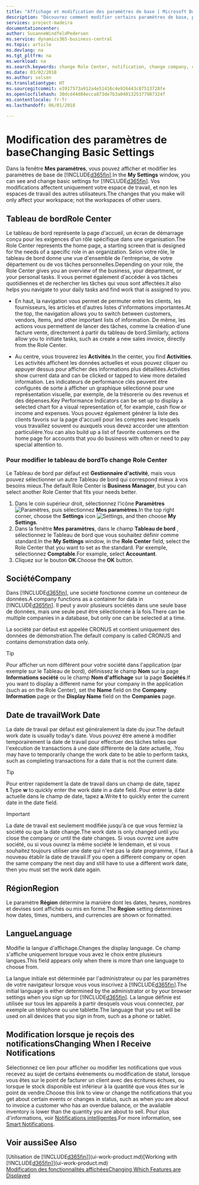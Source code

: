 ```yaml
---
title: "Affichage et modification des paramètres de base | Microsoft Docs"
description: "Découvrez comment modifier certains paramètres de base, par exemple, le tableau de bord, la société ou la date de travail."
services: project-madeira
documentationcenter: 
author: SusanneWindfeldPedersen
ms.service: dynamics365-business-central
ms.topic: article
ms.devlang: na
ms.tgt_pltfrm: na
ms.workload: na
ms.search.keywords: change Role Center, notification, change company, change work date
ms.date: 03/02/2018
ms.author: solsen
ms.translationtype: HT
ms.sourcegitcommit: e3917573a912a4e51416c4e926443c87513728fe
ms.openlocfilehash: 30dcd44d84ecca873de7b3a0401325377987324f
ms.contentlocale: fr-fr
ms.lasthandoff: 06/01/2018

---
```

# <a name="changing-basic-settings"></a><span data-ttu-id="e0318-103">Modification des paramètres de base</span><span class="sxs-lookup"><span data-stu-id="e0318-103">Changing Basic Settings</span></span>
<span data-ttu-id="e0318-104">Dans la fenêtre **Mes paramètres**, vous pouvez afficher et modifier les paramètres de base de [!INCLUDE[d365fin](includes/d365fin_md.md)].</span><span class="sxs-lookup"><span data-stu-id="e0318-104">In the **My Settings** window, you can see and change basic settings for [!INCLUDE[d365fin](includes/d365fin_md.md)].</span></span> <span data-ttu-id="e0318-105">Vos modifications affectent uniquement votre espace de travail, et non les espaces de travail des autres utilisateurs.</span><span class="sxs-lookup"><span data-stu-id="e0318-105">The changes that you make will only affect your workspace; not the workspaces of other users.</span></span>  

## <a name="role-center"></a><span data-ttu-id="e0318-106">Tableau de bord</span><span class="sxs-lookup"><span data-stu-id="e0318-106">Role Center</span></span>
<span data-ttu-id="e0318-107">Le tableau de bord représente la page d'accueil, un écran de démarrage conçu pour les exigences d'un rôle spécifique dans une organisation.</span><span class="sxs-lookup"><span data-stu-id="e0318-107">The Role Center represents the home page, a starting screen that is designed for the needs of a specific role in an organization.</span></span> <span data-ttu-id="e0318-108">Selon votre rôle, le tableau de bord donne une vue d'ensemble de l'entreprise, de votre département ou de vos tâches personnelles.</span><span class="sxs-lookup"><span data-stu-id="e0318-108">Depending on your role, the Role Center gives you an overview of the business, your department, or your personal tasks.</span></span> <span data-ttu-id="e0318-109">Il vous permet également d'accéder à vos tâches quotidiennes et de rechercher les tâches qui vous sont affectées.</span><span class="sxs-lookup"><span data-stu-id="e0318-109">It also helps you navigate to your daily tasks and find work that is assigned to you.</span></span>

-   <span data-ttu-id="e0318-110">En haut, la navigation vous permet de permuter entre les clients, les fournisseurs, les articles et d'autres listes d'informations importantes.</span><span class="sxs-lookup"><span data-stu-id="e0318-110">At the top, the navigation allows you to switch between customers, vendors, items, and other important lists of information.</span></span> <span data-ttu-id="e0318-111">De même, les actions vous permettent de lancer des tâches, comme la création d'une facture vente, directement à partir du tableau de bord.</span><span class="sxs-lookup"><span data-stu-id="e0318-111">Similarly, actions allow you to initiate tasks, such as create a new sales invoice, directly from the Role Center.</span></span>

-   <span data-ttu-id="e0318-112">Au centre, vous trouverez les **Activités**.</span><span class="sxs-lookup"><span data-stu-id="e0318-112">In the center, you find **Activities**.</span></span> <span data-ttu-id="e0318-113">Les activités affichent les données actuelles et vous pouvez cliquer ou appuyer dessus pour afficher des informations plus détaillées.</span><span class="sxs-lookup"><span data-stu-id="e0318-113">Activities show current data and can be clicked or tapped to view more detailed information.</span></span> <span data-ttu-id="e0318-114">Les indicateurs de performance clés peuvent être configurés de sorte à afficher un graphique sélectionné pour une représentation visuelle, par exemple, de la trésorerie ou des revenus et des dépenses.</span><span class="sxs-lookup"><span data-stu-id="e0318-114">Key Performance Indicators can be set up to display a selected chart for a visual representation of, for example, cash flow or income and expenses.</span></span> <span data-ttu-id="e0318-115">Vous pouvez également générer la liste des clients favoris sur la page d'accueil pour les comptes avec lesquels vous travaillez souvent ou auxquels vous devez accorder une attention particulière.</span><span class="sxs-lookup"><span data-stu-id="e0318-115">You can also build up a list of favorite customers on the home page for accounts that you do business with often or need to pay special attention to.</span></span>

### <a name="to-change-role-center"></a><span data-ttu-id="e0318-116">Pour modifier le tableau de bord</span><span class="sxs-lookup"><span data-stu-id="e0318-116">To change Role Center</span></span>
<span data-ttu-id="e0318-117">Le Tableau de bord par défaut est **Gestionnaire d'activité**, mais vous pouvez sélectionner un autre Tableau de bord qui correspond mieux à vos besoins mieux.</span><span class="sxs-lookup"><span data-stu-id="e0318-117">The default Role Center is **Business Manager**, but you can select another Role Center that fits your needs better.</span></span>
1. <span data-ttu-id="e0318-118">Dans le coin supérieur droit, sélectionnez l'icône **Paramètres** ![Paramètres](media/ui-experience/settings_icon_small.png "Icône Paramètres du tableau de bord"), puis sélectionnez **Mes paramètres**.</span><span class="sxs-lookup"><span data-stu-id="e0318-118">In the top right corner, choose the **Settings** icon ![Settings](media/ui-experience/settings_icon_small.png "Settings icon for role center"), and then choose **My Settings**.</span></span>
2. <span data-ttu-id="e0318-119">Dans la fenêtre **Mes paramètres**, dans le champ **Tableau de bord** , sélectionnez le Tableau de bord que vous souhaitez définir comme standard.</span><span class="sxs-lookup"><span data-stu-id="e0318-119">In the **My Settings** window, in the **Role Center** field, select the Role Center that you want to set as the standard.</span></span> <span data-ttu-id="e0318-120">Par exemple, sélectionnez **Comptable**.</span><span class="sxs-lookup"><span data-stu-id="e0318-120">For example, select **Accountant**.</span></span>
3. <span data-ttu-id="e0318-121">Cliquez sur le bouton **OK**.</span><span class="sxs-lookup"><span data-stu-id="e0318-121">Choose the **OK** button.</span></span>

## <a name="company"></a><span data-ttu-id="e0318-122">Société</span><span class="sxs-lookup"><span data-stu-id="e0318-122">Company</span></span>
<span data-ttu-id="e0318-123">Dans [!INCLUDE[d365fin](includes/d365fin_md.md)], une société fonctionne comme un conteneur de données.</span><span class="sxs-lookup"><span data-stu-id="e0318-123">A company functions as a container for data in [!INCLUDE[d365fin](includes/d365fin_md.md)].</span></span> <span data-ttu-id="e0318-124">Il peut y avoir plusieurs sociétés dans une seule base de données, mais une seule peut être sélectionnée à la fois.</span><span class="sxs-lookup"><span data-stu-id="e0318-124">There can be multiple companies in a database, but only one can be selected at a time.</span></span>

<span data-ttu-id="e0318-125">La société par défaut est appelée CRONUS et contient uniquement des données de démonstration.</span><span class="sxs-lookup"><span data-stu-id="e0318-125">The default company is called CRONUS and contains demonstration data only.</span></span>

> [!TIP]  
>   <span data-ttu-id="e0318-126">Pour afficher un nom différent pour votre société dans l'application (par exemple sur le Tableau de bord), définissez le champ **Nom** sur la page **Informations société** ou le champ **Nom d'affichage** sur la page **Sociétés**.</span><span class="sxs-lookup"><span data-stu-id="e0318-126">If you want to display a different name for your company in the application (such as on the Role Center), set the **Name** field on the **Company Information** page or the **Display Name** field on the **Companies** page.</span></span>  

## <a name="work-date"></a><span data-ttu-id="e0318-127">Date de travail</span><span class="sxs-lookup"><span data-stu-id="e0318-127">Work Date</span></span>
<span data-ttu-id="e0318-128">La date de travail par défaut est généralement la date du jour.</span><span class="sxs-lookup"><span data-stu-id="e0318-128">The default work date is usually today's date.</span></span> <span data-ttu-id="e0318-129">Vous pouvez être amené à modifier temporairement la date de travail pour effectuer des tâches telles que l'exécution de transactions à une date différente de la date actuelle, .</span><span class="sxs-lookup"><span data-stu-id="e0318-129">You may have to temporarily change the work date to be able to perform tasks, such as completing transactions for a date that is not the current date.</span></span>

> [!TIP]  
>   <span data-ttu-id="e0318-130">Pour entrer rapidement la date de travail dans un champ de date, tapez **t**.</span><span class="sxs-lookup"><span data-stu-id="e0318-130">Type **w** to quickly enter the work date in a date field.</span></span> <span data-ttu-id="e0318-131">Pour entrer la date actuelle dans le champ de date, tapez **a**.</span><span class="sxs-lookup"><span data-stu-id="e0318-131">Write **t** to quickly enter the current date in the date field.</span></span>

> [!IMPORTANT]  
>   <span data-ttu-id="e0318-132">La date de travail est seulement modifiée jusqu'à ce que vous fermiez la société ou que la date change.</span><span class="sxs-lookup"><span data-stu-id="e0318-132">The work date is only changed until you close the company or until the date changes.</span></span> <span data-ttu-id="e0318-133">Si vous ouvrez une autre société, ou si vous ouvrez la même société le lendemain, et si vous souhaitez toujours utiliser une date qui n'est pas la date programme, il faut à nouveau établir la date de travail.</span><span class="sxs-lookup"><span data-stu-id="e0318-133">If you open a different company or open the same company the next day and still have to use a different work date, then you must set the work date again.</span></span>

## <a name="region"></a><span data-ttu-id="e0318-134">Région</span><span class="sxs-lookup"><span data-stu-id="e0318-134">Region</span></span>
<span data-ttu-id="e0318-135">Le paramètre **Région** détermine la manière dont les dates, heures, nombres et devises sont affichés ou mis en forme.</span><span class="sxs-lookup"><span data-stu-id="e0318-135">The **Region** setting determines how dates, times, numbers, and currencies are shown or formatted.</span></span>   


## <a name="language"></a><span data-ttu-id="e0318-136">Langue</span><span class="sxs-lookup"><span data-stu-id="e0318-136">Language</span></span>
<span data-ttu-id="e0318-137">Modifie la langue d'affichage.</span><span class="sxs-lookup"><span data-stu-id="e0318-137">Changes the display language.</span></span> <span data-ttu-id="e0318-138">Ce champ s'affiche uniquement lorsque vous avez le choix entre plusieurs langues.</span><span class="sxs-lookup"><span data-stu-id="e0318-138">This field appears only when there is more than one language to choose from.</span></span> 

<span data-ttu-id="e0318-139">La langue initiale est déterminée par l'administrateur ou par les paramètres de votre navigateur lorsque vous vous inscrivez à [!INCLUDE[d365fin](includes/d365fin_md.md)].</span><span class="sxs-lookup"><span data-stu-id="e0318-139">The initial language is either determined by the administrator or by your browser settings when you sign up for [!INCLUDE[d365fin](includes/d365fin_md.md)].</span></span> <span data-ttu-id="e0318-140">La langue définie est utilisée sur tous les appareils à partir desquels vous vous connectez, par exemple un téléphone ou une tablette.</span><span class="sxs-lookup"><span data-stu-id="e0318-140">The language that you set will be used on all devices that you sign in from, such as a phone or tablet.</span></span> 

## <a name="changing-when-i-receive-notifications"></a><span data-ttu-id="e0318-141">Modification lorsque je reçois des notifications</span><span class="sxs-lookup"><span data-stu-id="e0318-141">Changing When I Receive Notifications</span></span>
<span data-ttu-id="e0318-142">Sélectionnez ce lien pour afficher ou modifier les notifications que vous recevez au sujet de certains événements ou modification de statut, lorsque vous êtes sur le point de facturer un client avec des écritures échues, ou lorsque le stock disponible est inférieur à la quantité que vous êtes sur le point de vendre.</span><span class="sxs-lookup"><span data-stu-id="e0318-142">Choose this link to view or change the notifications that you get about certain events or changes in status, such as when you are about to invoice a customer who has an overdue balance, or the available inventory is lower than the quantity you are about to sell.</span></span> <span data-ttu-id="e0318-143">Pour plus d'informations, voir [Notifications intelligentes](ui-smart-notifications.md).</span><span class="sxs-lookup"><span data-stu-id="e0318-143">For more information, see [Smart Notifications](ui-smart-notifications.md).</span></span>

## <a name="see-also"></a><span data-ttu-id="e0318-144">Voir aussi</span><span class="sxs-lookup"><span data-stu-id="e0318-144">See Also</span></span>
<span data-ttu-id="e0318-145">[Utilisation de [!INCLUDE[d365fin](includes/d365fin_md.md)]](ui-work-product.md)</span><span class="sxs-lookup"><span data-stu-id="e0318-145">[Working with [!INCLUDE[d365fin](includes/d365fin_md.md)]](ui-work-product.md)</span></span>  
[<span data-ttu-id="e0318-146">Modification des fonctionnalités affichées</span><span class="sxs-lookup"><span data-stu-id="e0318-146">Changing Which Features are Displayed</span></span>](ui-experiences.md)  

